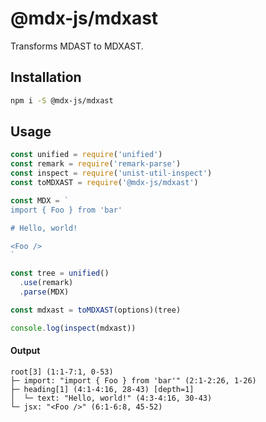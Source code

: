 # @mdx-js/mdxast

Transforms MDAST to MDXAST.

## Installation

```sh
npm i -S @mdx-js/mdxast
```

## Usage

```js
const unified = require('unified')
const remark = require('remark-parse')
const inspect = require('unist-util-inspect')
const toMDXAST = require('@mdx-js/mdxast')

const MDX = `
import { Foo } from 'bar'

# Hello, world!

<Foo />
`

const tree = unified()
  .use(remark)
  .parse(MDX)

const mdxast = toMDXAST(options)(tree)

console.log(inspect(mdxast))
```

#### Output

```
root[3] (1:1-7:1, 0-53)
├─ import: "import { Foo } from 'bar'" (2:1-2:26, 1-26)
├─ heading[1] (4:1-4:16, 28-43) [depth=1]
│  └─ text: "Hello, world!" (4:3-4:16, 30-43)
└─ jsx: "<Foo />" (6:1-6:8, 45-52)
```
